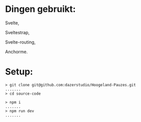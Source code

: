 # Dingen gebruikt:
Svelte,

Sveltestrap,

Svelte-routing,

Anchorme.

# Setup:
```
> git clone git@github.com:dazerstudio/Hoogeland-Pauzes.git
.......
> cd source-code

> npm i
.......
> npm run dev
.......
```

